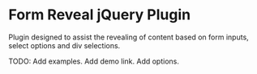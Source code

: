 Form Reveal jQuery Plugin
=========================

Plugin designed to assist the revealing of content based on form inputs, select options and div selections.

TODO:
Add examples.
Add demo link.
Add options.